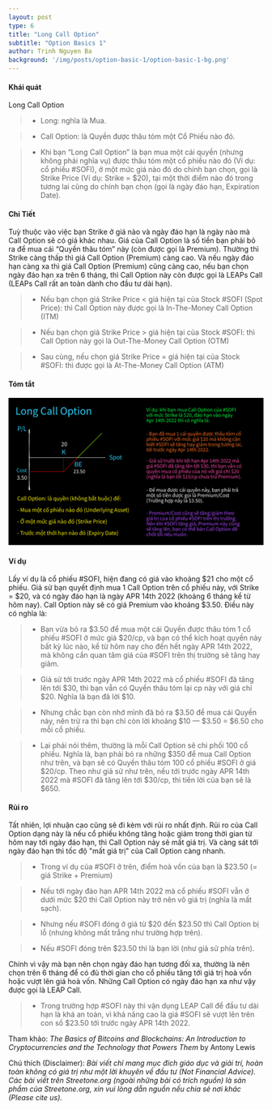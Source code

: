 ```yaml
---
layout: post
type: 6
title: "Long Call Option"
subtitle: "Option Basics 1"
author: Trinh Nguyen Ba
background: '/img/posts/option-basic-1/option-basic-1-bg.png'
---
```


#### Khái quát

Long Call Option

> - Long: nghĩa là Mua.

> - Call Option: là Quyền được thâu tóm một Cổ Phiếu nào đó.

> - Khi bạn “Long Call Option” là bạn mua một cái quyền (nhưng không phải nghĩa vụ) được thâu tóm một cổ phiếu nào đó (Ví dụ: cổ phiếu #SOFI), ở một mức giá nào đó do chính bạn chọn, gọi là Strike Price (Ví dụ: Strike = $20), tại một thời điểm nào đó trong tương lai cũng do chính bạn chọn (gọi là ngày đáo hạn, Expiration Date).

#### Chi Tiết

Tuỳ thuộc vào việc bạn Strike ở giá nào và ngày đáo hạn là ngày nào mà Call Option sẽ có giá khác nhau. Giá của Call Option là số tiền bạn phải bỏ ra để mua cái “Quyền thâu tóm” này (còn được gọi là Premium). Thường thì Strike càng thấp thì giá Call Option (Premium) càng cao. Và nếu ngày đáo hạn càng xa thì giá Call Option (Premium) cũng càng cao, nếu bạn chọn ngày đáo hạn xa trên 6 tháng, thì Call Option này còn được gọi là LEAPs Call (LEAPs Call rất an toàn dành cho đầu tư dài hạn).

> - Nếu bạn chọn giá Strike Price < giá hiện tại của Stock #SOFI (Spot Price): thì Call Option này được gọi là In-The-Money Call Option (ITM)

> - Nếu bạn chọn giá Strike Price > giá hiện tại của Stock #SOFI: thì Call Option này gọi là Out-The-Money Call Option (OTM)

> - Sau cùng, nếu chọn giá Strike Price = giá hiện tại của Stock #SOFI: thì được gọi là At-The-Money Call Option (ATM)

#### Tóm tắt
![option-basic-1](/img/posts/option-basic-1/option-basic-1-summary.png)

#### Ví dụ

Lấy ví dụ là cổ phiếu #SOFI, hiện đang có giá vào khoảng $21 cho một cổ phiếu. Giả sử bạn quyết định mua 1 Call Option trên cổ phiếu này, với Strike = $20, và có ngày đáo hạn là ngày APR 14th 2022 (khoảng 6 tháng kể từ hôm nay). Call Option này sẽ có giá Premium vào khoảng $3.50. Điều này có nghĩa là:

> - Bạn vừa bỏ ra $3.50 để mua một cái Quyền được thâu tóm 1 cổ phiếu #SOFI ở mức giá $20/cp, và bạn có thể kích hoạt quyền này bất kỳ lúc nào, kể từ hôm nay cho đến hết ngày APR 14th 2022, mà không cần quan tâm giá của #SOFI trên thị trường sẽ tăng hay giảm.

> - Giả sử tới trước ngày APR 14th 2022 mà cổ phiếu #SOFI đã tăng lên tới $30, thì bạn vẫn có Quyền thâu tóm lại cp này với giá chỉ $20. Nghĩa là bạn đã lời $10. 

> - Nhưng chắc bạn còn nhớ mình đã bỏ ra $3.50 để mua cái Quyền này, nên trừ ra thì bạn chỉ còn lời khoảng $10 — $3.50 = $6.50 cho mỗi cổ phiếu. 

> - Lại phải nói thêm, thường là mỗi Call Option sẽ chi phối 100 cổ phiếu. Nghĩa là, bạn phải bỏ ra những $350 để mua Call Option như trên, và bạn sẽ có Quyền thâu tóm 100 cổ phiếu #SOFI ở giá $20/cp. Theo như giả sử như trên, nếu tới trước ngày APR 14th 2022 mà #SOFI đã tăng lên tới $30/cp, thì tiền lời của bạn sẽ là $650.

#### Rủi ro

Tất nhiên, lợi nhuận cao cũng sẽ đi kèm với rủi ro nhất định. Rủi ro của Call Option dạng này là nếu cổ phiếu không tăng hoặc giảm trong thời gian từ hôm nay tới ngày đáo hạn, thì Call Option này sẽ mất giá trị. Và càng sát tới ngày đáo hạn thì tốc độ "mất giá trị" của Call Option càng nhanh.

> - Trong ví dụ của #SOFI ở trên, điểm hoà vốn của bạn là $23.50 (= giá Strike + Premium)

> - Nếu tới ngày đáo hạn APR 14th 2022 mà cổ phiếu #SOFI vẫn ở dưới mức $20 thì Call Option này trở nên vô giá trị (nghĩa là mất sạch).

> - Nhưng nếu #SOFI đóng ở giá từ $20 đến $23.50 thì Call Option bị lỗ (nhưng không mất trắng như trường hợp trên).

> - Nếu #SOFI đóng trên $23.50 thì là bạn lời (như giả sử phía trên).

Chính vì vậy mà bạn nên chọn ngày đáo hạn tương đối xa, thường là nên chọn trên 6 tháng để có đủ thời gian cho cổ phiếu tăng tới giá trị hoà vốn hoặc vượt lên giá hoà vốn. Những Call Option có ngày đáo hạn xa như vậy được gọi là LEAP Call. 

> - Trong trường hợp #SOFI này thì vận dụng LEAP Call để đầu tư dài hạn là khá an toàn, vì khả năng cao là giá #SOFI sẽ vượt lên trên con số $23.50 tới trước ngày APR 14th 2022.

Tham khảo: *The Basics of Bitcoins and Blockchains: An Introduction to Cryptocurrencies and the Technology that Powers Them* by Antony Lewis

Chú thích (Disclaimer):
*Bài viết chỉ mang mục đích giáo dục và giải trí, hoàn toàn không có giá trị như một lời khuyên về đầu tư (Not Financial Advice).*
*Các bài viết trên Streetone.org (ngoài những bài có trích nguồn) là sản phẩm của Streetone.org, xin vui lòng dẫn nguồn nếu chia sẻ nơi khác (Please cite us).*